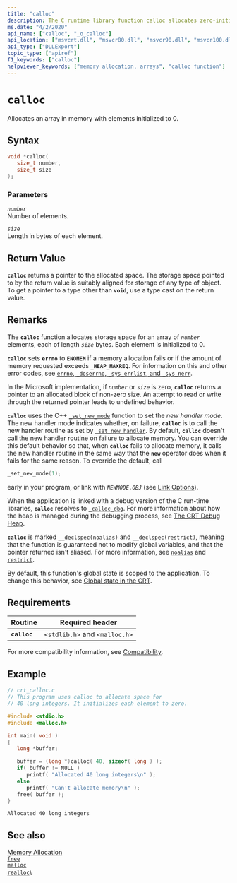 ```yaml
---
title: "calloc"
description: The C runtime library function calloc allocates zero-initialized memory.
ms.date: "4/2/2020"
api_name: ["calloc", "_o_calloc"]
api_location: ["msvcrt.dll", "msvcr80.dll", "msvcr90.dll", "msvcr100.dll", "msvcr100_clr0400.dll", "msvcr110.dll", "msvcr110_clr0400.dll", "msvcr120.dll", "msvcr120_clr0400.dll", "ucrtbase.dll", "api-ms-win-crt-heap-l1-1-0.dll", "api-ms-win-crt-private-l1-1-0.dll"]
api_type: ["DLLExport"]
topic_type: ["apiref"]
f1_keywords: ["calloc"]
helpviewer_keywords: ["memory allocation, arrays", "calloc function"]
---
```

# `calloc`

Allocates an array in memory with elements initialized to 0.

## Syntax

```C
void *calloc(
   size_t number,
   size_t size
);
```

### Parameters

*`number`*\
Number of elements.

*`size`*\
Length in bytes of each element.

## Return Value

**`calloc`** returns a pointer to the allocated space. The storage space pointed to by the return value is suitably aligned for storage of any type of object. To get a pointer to a type other than **`void`**, use a type cast on the return value.

## Remarks

The **`calloc`** function allocates storage space for an array of *`number`* elements, each of length *`size`* bytes. Each element is initialized to 0.

**`calloc`** sets **`errno`** to **`ENOMEM`** if a memory allocation fails or if the amount of memory requested exceeds **`_HEAP_MAXREQ`**. For information on this and other error codes, see [`errno`, `_doserrno`, `_sys_errlist`, and `_sys_nerr`](../../c-runtime-library/errno-doserrno-sys-errlist-and-sys-nerr.md).

In the Microsoft implementation, if *`number`* or *`size`* is zero, **`calloc`** returns a pointer to an allocated block of non-zero size. An attempt to read or write through the returned pointer leads to undefined behavior.

**`calloc`** uses the C++ [`_set_new_mode`](set-new-mode.md) function to set the *new handler mode*. The new handler mode indicates whether, on failure, **`calloc`** is to call the new handler routine as set by [`_set_new_handler`](set-new-handler.md). By default, **`calloc`** doesn't call the new handler routine on failure to allocate memory. You can override this default behavior so that, when **`calloc`** fails to allocate memory, it calls the new handler routine in the same way that the **`new`** operator does when it fails for the same reason. To override the default, call

```C
_set_new_mode(1);
```

early in your program, or link with *`NEWMODE.OBJ`* (see [Link Options](../../c-runtime-library/link-options.md)).

When the application is linked with a debug version of the C run-time libraries, **`calloc`** resolves to [`_calloc_dbg`](calloc-dbg.md). For more information about how the heap is managed during the debugging process, see [The CRT Debug Heap](/visualstudio/debugger/crt-debug-heap-details).

**`calloc`** is marked `__declspec(noalias)` and `__declspec(restrict)`, meaning that the function is guaranteed not to modify global variables, and that the pointer returned isn't aliased. For more information, see [`noalias`](../../cpp/noalias.md) and [`restrict`](../../cpp/restrict.md).

By default, this function's global state is scoped to the application. To change this behavior, see [Global state in the CRT](../global-state.md).

## Requirements

|Routine|Required header|
|-------------|---------------------|
|**`calloc`**|`<stdlib.h>` and `<malloc.h>`|

For more compatibility information, see [Compatibility](../../c-runtime-library/compatibility.md).

## Example

```C
// crt_calloc.c
// This program uses calloc to allocate space for
// 40 long integers. It initializes each element to zero.

#include <stdio.h>
#include <malloc.h>

int main( void )
{
   long *buffer;

   buffer = (long *)calloc( 40, sizeof( long ) );
   if( buffer != NULL )
      printf( "Allocated 40 long integers\n" );
   else
      printf( "Can't allocate memory\n" );
   free( buffer );
}
```

```Output
Allocated 40 long integers
```

## See also

[Memory Allocation](../../c-runtime-library/memory-allocation.md)\
[`free`](free.md)\
[`malloc`](malloc.md)\
[`realloc`](realloc.md)\
